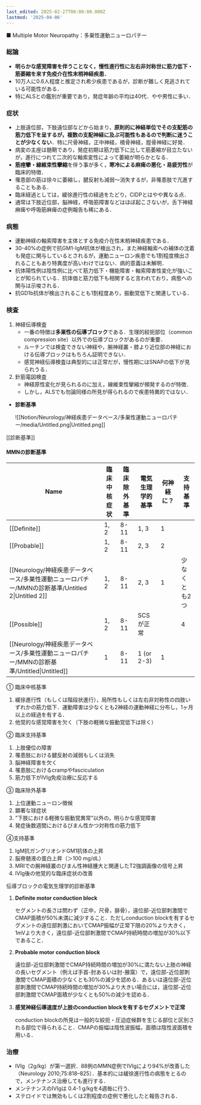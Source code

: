 ```yaml
---
last_edited: 2025-02-27T00:00:00.000Z
lastmod: '2025-04-06'
---
```





■ Multiple Motor Neuropathy：多巣性運動ニューロパチー

  

### 総論

- **明らかな感覚障害を伴うことなく，慢性進行性に左右非対称世に筋力低下・筋萎縮を来す免疫介在性末梢神経疾患．**
- 10万人に0.6人程度と推定され希少疾患であるが，診断が難しく見逃されている可能性がある．
- 特にALSとの鑑別が重要であり，発症年齢の平均は40代．やや男性に多い．

  

### 症状

- 上肢遠位部，下肢遠位部などから始まり，**原則的に神経単位でその支配筋の筋力低下を呈するが，複数の支配神経に及ぶ可能性もあるので判断に迷うことが少なくない**．特に尺骨神経，正中神経，橈骨神経，脛骨神経に好発．
- 病変の主座は髄鞘であり，発症初期は筋力低下に比して筋萎縮が目立たないが，進行につれて二次的な軸索変性によって萎縮が明らかとなる．
- **筋痙攣・線維束性攣縮**を伴う事が多く，**寒冷による麻痺の悪化・易疲労性**が臨床的特徴．
- 罹患部の筋は徐々に萎縮し，腱反射も減弱～消失するが，非罹患肢で亢進することもある．
- 臨床経過としては，緩徐進行性の経過をたどり，CIDPとはやや異なる点．
- 通常は下肢近位部，脳神経，呼吸筋障害などはほぼ起こさないが，舌下神経麻痺や呼吸筋麻痺の症例報告も稀にある．

### 病態

- 運動神経の軸索障害を主体とする免疫介在性末梢神経疾患である．
- 30-40%の症例で抗GM1-IgM抗体が検出され，また神経軸索への補体の沈着も発症に関与しているとされるが，運動ニューロン疾患でも1割程度検出されることもあり特異度が高いわけではない．病的意義は未解明．
- 抗体陽性例は陰性例に比べて筋力低下・機能障害・軸索障害性変化が強いことが知られている．抗体価と筋力低下も相関すると言われており，病態への関与は示唆される．
- 抗GD1b抗体が検出されることも1割程度あり，振動覚低下と関連している．

  

### 検査

1. 神経伝導検査
    - 一番の特徴は**多巣性の伝導ブロック**である．生理的絞扼部位（common compression site）以外での伝導ブロックがあるのが重要．
    - ルーチンでは検査できない神経や，腕神経叢・膝より近位部の神経における伝導ブロックはもちろん証明できない．
    - 感覚神経伝導検査は典型的には正常だが，慢性期にはSNAPの低下が見られうる．
2. 針筋電図検査
    - 神経原性変化が見られるのに加え，線維束性攣縮が頻発するのが特徴．
    - しかし，ALSでも勿論同様の所見が得られるので疾患特異的ではない．

  

- **診断基準**
    
    ![[Notion/Neurology/神経疾患データベース/多巣性運動ニューロパチー/media/Untitled.png|Untitled.png]]
    

  

[[診断基準]]

#### MMNの診断基準

|Name|臨床中核症状|臨床除外基準|電気生理学的基準|何神経に？|支持基準|
|---|---|---|---|---|---|
|[[Definite]]|1, 2|8-11|1, 3|1||
|[[Probable]]|1, 2|8-11|2, 3|2||
|[[Neurology/神経疾患データベース/多巣性運動ニューロパチー/MMNの診断基準/Untitled 2\|Untitled 2]]|1, 2|8-11|2, 3|1|少なくとも2つ|
|[[Possible]]|1, 2|8-11|SCSが正常||4|
|[[Neurology/神経疾患データベース/多巣性運動ニューロパチー/MMNの診断基準/Untitled\|Untitled]]|1|8-11|1 (or 2-3)|1||

  
  

  

① 臨床中核基準

1. 緩徐進行性（もしくは階段状進行），局所性もしくは左右非対称性の四肢いずれかの筋力低下．運動障害は少なくとも2神経の運動神経に分布し，1ヶ月以上の経過を有する．
2. 他覚的な感覚障害を欠く（下肢の軽微な振動覚低下は除く）

② 臨床支持基準

1. 上肢優位の障害
2. 罹患肢における腱反射の減弱もしくは消失
3. 脳神経障害を欠く
4. 罹患肢におけるcrampやfasciculation
5. 筋力低下がIVIg免疫治療に反応する

③ 臨床除外基準

1. 上位運動ニューロン徴候
2. 顕著な球症状
3. "下肢における軽微な振動覚異常"以外の，明らかな感覚障害
4. 発症後数週間におけるびまん性かつ対称性の筋力低下

④支持基準

1. IgM抗ガングリオシドGM1抗体の上昇
2. 脳脊髄液の蛋白上昇（＞100 mg/dL）
3. MRIでの腕神経叢のびまん性神経腫大と関連したT2強調画像の信号上昇
4. IVIg後の他覚的な臨床症状の改善

  

伝導ブロックの電気生理学的診断基準

1. **Definite motor conduction block**
    
    セグメントの長さは問わず（正中，尺骨，腓骨），遠位部-近位部刺激間でCMAP面積が50%未満に減少すること．ただしconduction blockを有するセグメントの遠位部刺激においてCMAP振幅が正常下限の20%より大きく，1mVより大きく，遠位部-近位部刺激間でCMAP持続時間の増加が30%以下であること．
    
2. **Probable motor conduction block**
    
    遠位部-近位部刺激間でCMAP持続時間の増加が30%に満たない上肢の神経の長いセグメント（例えば手首-肘あるいは肘-腋窩）で，遠位部-近位部刺激間でCMAP面積の少なくとも30%の減少を認める．あるいは遠位部-近位部刺激間でCMAP持続時間の増加が30%より大きい場合には，遠位部-近位部刺激間でCMAP面積が少なくとも50%の減少を認める．
    
3. **感覚神経伝導速度が上肢のconduction blockを有するセグメントで正常**
    
    conduction blockの所見は一般的な絞扼・圧迫症候群を生じる部位と区別される部位で得られること．CMAPの振幅は陰性波振幅，面積は陰性波面積を用いる．
    

  

### 治療

- IVIg（2g/kg）が第一選択．88例のMMN症例でIVIgにより94%が改善した（Neurology 2010;75:818–825）．基本的には緩徐進行性の病態をとるので，メンテナンス治療しても進行する．
- メンテナンスのIVIgは 0.4-1 g/kgを4週毎に行う．
- ステロイドでは無効もしくは2割程度の症例で悪化したと報告される．
